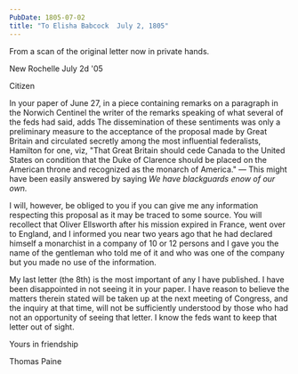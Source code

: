 ```yaml
---
PubDate: 1805-07-02
title: "To Elisha Babcock  July 2, 1805"
---
```


   From a scan of the original letter now in private hands.

   New Rochelle July 2d '05

   Citizen

   In your paper of June 27, in a piece containing remarks on a paragraph in
   the Norwich Centinel the writer of the remarks speaking of what several of
   the feds had said, adds The dissemination of these sentiments was only a
   preliminary measure to the acceptance of the proposal made by Great
   Britain and circulated secretly among the most influential federalists,
   Hamilton for one, viz, "That Great Britain should cede Canada to the
   United States on condition that the Duke of Clarence should be placed on
   the American throne and recognized as the monarch of America." &mdash; This might
   have been easily answered by saying *We have blackguards enow of our own.*

   I will, however, be obliged to you if you can give me any information
   respecting this proposal as it may be traced to some source. You will
   recollect that Oliver Ellsworth after his mission expired in France, went
   over to England, and I informed you near two years ago that he had
   declared himself a monarchist in a company of 10 or 12 persons and I gave
   you the name of the gentleman who told me of it and who was one of the
   company but you made no use of the information.

   My last letter (the 8th) is the most important of any I have published. I
   have been disappointed in not seeing it in your paper. I have reason to
   believe the matters therein stated will be taken up at the next meeting of
   Congress, and the inquiry at that time, will not be sufficiently
   understood by those who had not an opportunity of seeing that letter. I
   know the feds want to keep that letter out of sight.

   Yours in friendship

   Thomas Paine



